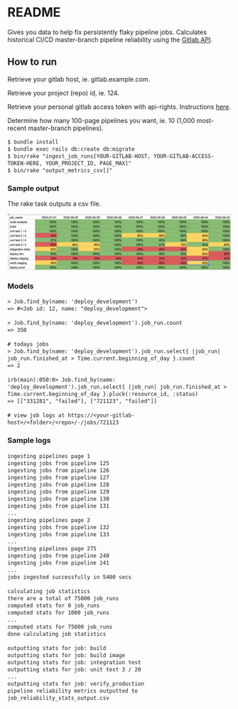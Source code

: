 # README

Gives you data to help fix persistently flaky pipeline jobs. Calculates historical CI/CD master-branch pipeline reliability using the [Gitlab API](https://docs.gitlab.com/ee/api/README.html).

## How to run

Retrieve your gitlab host, ie. gitlab.example.com.

Retrieve your project (repo) id, ie. 124.

Retrieve your personal gitlab access token with api-rights. Instructions [here](https://docs.gitlab.com/ee/user/profile/personal_access_tokens.html).

Determine how many 100-page pipelines you want, ie. 10 (1,000 most-recent master-branch pipelines).

```
$ bundle install
$ bundle exec rails db:create db:migrate
$ bin/rake "ingest_job_runs[YOUR-GITLAB-HOST, YOUR-GITLAB-ACCESS-TOKEN-HERE, YOUR_PROJECT_ID, PAGE_MAX]"
$ bin/rake "output_metrics_csv[]"
```

### Sample output

The rake task outputs a csv file.

![sample_output](./lib/assets/sample_pipeline_output.png)

### Models

```
> Job.find_by(name: 'deploy_development')
=> #<Job id: 12, name: "deploy_development">

> Job.find_by(name: 'deploy_development').job_run.count
=> 350

# todays jobs
> Job.find_by(name: 'deploy_development').job_run.select{ |job_run| job_run.finished_at > Time.current.beginning_of_day }.count
=> 2

irb(main):050:0> Job.find_by(name: 'deploy_development').job_run.select{ |job_run| job_run.finished_at > Time.current.beginning_of_day }.pluck(:resource_id, :status)
=> [["331281", "failed"], ["721123", "failed"]]

# view job logs at https://<your-gitlab-host>/<folder>/<repo>/-/jobs/721123
```

### Sample logs

```
ingesting pipelines page 1
ingesting jobs from pipeline 125
ingesting jobs from pipeline 126
ingesting jobs from pipeline 127
ingesting jobs from pipeline 128
ingesting jobs from pipeline 129
ingesting jobs from pipeline 130
ingesting jobs from pipeline 131
...
ingesting pipelines page 2
ingesting jobs from pipeline 132
ingesting jobs from pipeline 133
...
ingesting pipelines page 275
ingesting jobs from pipeline 240
ingesting jobs from pipeline 241
...
jobs ingested successfully in 5400 secs

calculating job statistics
there are a total of 75000 job_runs
computed stats for 0 job_runs
computed stats for 1000 job_runs
...
computed stats for 75000 job_runs
done calculating job statistics

outputting stats for job: build
outputting stats for job: build image
outputting stats for job: integration test
outputting stats for job: unit test 3 / 20
...
outputting stats for job: verify_production
pipeline reliability metrics outputted to job_reliability_stats_output.csv
```
